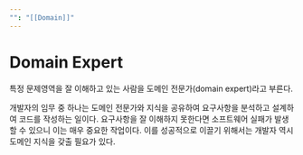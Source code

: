 ```yaml
---
"": "[[Domain]]"
---
```

# Domain Expert
특정 문제영역을 잘 이해하고 있는 사람을 도메인 전문가(domain expert)라고 부른다.

 개발자의 임무 중 하나는 도메인 전문가와 지식을 공유하여 요구사항을 분석하고 설계하여 코드를 작성하는 일이다. 요구사항을 잘 이해하지 못한다면 소프트웨어 실패가 발생할 수 있으니 이는 매우 중요한 작업이다. 이를 성공적으로 이끌기 위해서는 개발자 역시 도메인 지식을 갖출 필요가 있다.
